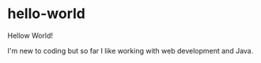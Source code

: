 # hello-world

Hellow World!

I'm new to coding but so far I like working with web development and Java.
